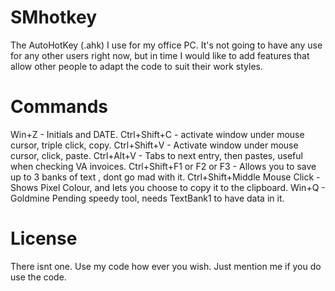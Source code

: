 # SMhotkey
The AutoHotKey (.ahk) I use for my office PC. It's not going to have any use for any other users right now, but in time I would like to add
features that allow other people to adapt the code to suit their work styles.

# Commands
Win+Z - Initials and DATE.
Ctrl+Shift+C - activate window under mouse cursor, triple click, copy.
Ctrl+Shift+V - Activate window under mouse cursor, click, paste.
Ctrl+Alt+V - Tabs to next entry, then pastes, useful when checking VA invoices.
Ctrl+Shift+F1 or F2 or F3 - Allows you to save up to 3 banks of text , dont go mad with it.
Ctrl+Shift+Middle Mouse Click - Shows Pixel Colour, and lets you choose to copy it to the clipboard.
Win+Q - Goldmine Pending speedy tool, needs TextBank1 to have data in it.

# License
There isnt one. Use my code how ever you wish. Just mention me if you do use the code.

